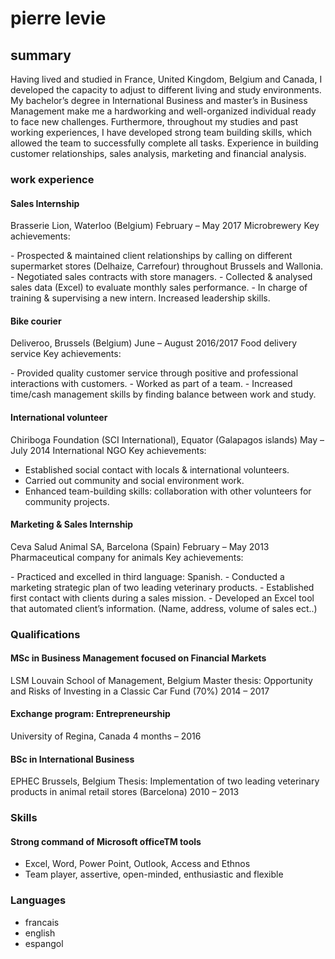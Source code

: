 # pierre levie

## summary 
<p> Having lived and studied in France, United Kingdom, Belgium and Canada, I developed the capacity to adjust to different living and study environments.  
My bachelor’s degree in International Business and master’s in Business Management make me a hardworking and well-organized individual ready to face new challenges. 
Furthermore, throughout my studies and past working experiences, I have developed strong team building skills, which allowed the team to successfully complete all tasks. 
Experience in building customer relationships, sales analysis, marketing and financial analysis. </p>

### work experience

#### Sales Internship 

<p> Brasserie Lion, Waterloo (Belgium)
February – May 2017
Microbrewery
Key achievements:</p>
- Prospected & maintained client relationships by calling on different supermarket stores (Delhaize, Carrefour) throughout Brussels and Wallonia.
- Negotiated sales contracts with store managers.
- Collected & analysed sales data (Excel) to evaluate monthly sales performance.
- In charge of training & supervising a new intern. Increased leadership skills.

#### Bike courier

<p> Deliveroo, Brussels (Belgium)
June – August 2016/2017
Food delivery service
Key achievements:</p>
- Provided quality customer service through positive and professional interactions with customers.
- Worked as part of a team. 
- Increased time/cash management skills by finding balance between work and study.

#### International volunteer

Chiriboga Foundation (SCI International), Equator (Galapagos islands)
May – July 2014
International NGO
Key achievements:
- Established social contact with locals & international volunteers.
- Carried out community and social environment work.
- Enhanced team-building skills: collaboration with other volunteers for community projects.

#### Marketing & Sales Internship

<p> Ceva Salud Animal SA, Barcelona (Spain)
February – May 2013
Pharmaceutical company for animals
Key achievements:</p>
- Practiced and excelled in third language: Spanish.
- Conducted a marketing strategic plan of two leading veterinary products.
- Established first contact with clients during a sales mission.
- Developed an Excel tool that automated client’s information. (Name, address, volume of sales ect..)

### Qualifications

#### MSc in Business Management focused on Financial Markets

<p> LSM Louvain School of Management, Belgium
Master thesis: Opportunity and Risks of Investing in a Classic Car Fund (70%)
2014 – 2017 </p> 

#### Exchange program: Entrepreneurship

<p> University of Regina, Canada
4 months – 2016 </p>

#### BSc in International Business 

<p> EPHEC Brussels, Belgium
Thesis: Implementation of two leading veterinary products in animal retail stores (Barcelona)
2010 – 2013 </p>

### Skills

#### Strong command of Microsoft officeTM tools 

- Excel, Word, Power Point, Outlook, Access and Ethnos
- Team player, assertive, open-minded, enthusiastic and flexible

### Languages
- francais 
- english 
- espangol





